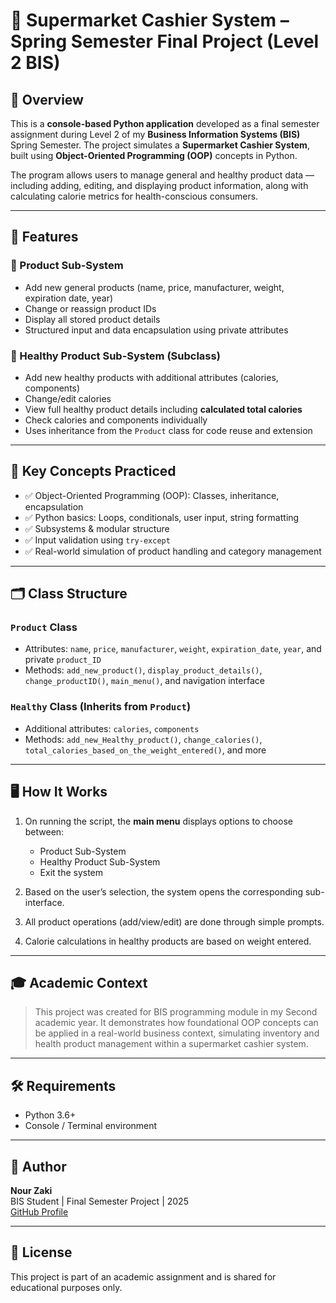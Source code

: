 # 🛒 Supermarket Cashier System – Spring Semester Final Project (Level 2 BIS)

## 📌 Overview

This is a **console-based Python application** developed as a final semester assignment during Level 2 of my **Business Information Systems (BIS)** Spring Semester. The project simulates a **Supermarket Cashier System**, built using **Object-Oriented Programming (OOP)** concepts in Python.

The program allows users to manage general and healthy product data — including adding, editing, and displaying product information, along with calculating calorie metrics for health-conscious consumers.

---

## 🚀 Features

### 🧱 Product Sub-System
- Add new general products (name, price, manufacturer, weight, expiration date, year)
- Change or reassign product IDs
- Display all stored product details
- Structured input and data encapsulation using private attributes

### 🥗 Healthy Product Sub-System (Subclass)
- Add new healthy products with additional attributes (calories, components)
- Change/edit calories
- View full healthy product details including **calculated total calories**
- Check calories and components individually
- Uses inheritance from the `Product` class for code reuse and extension

---

## 🧠 Key Concepts Practiced

- ✅ Object-Oriented Programming (OOP): Classes, inheritance, encapsulation
- ✅ Python basics: Loops, conditionals, user input, string formatting
- ✅ Subsystems & modular structure
- ✅ Input validation using `try-except`
- ✅ Real-world simulation of product handling and category management

---

## 🗂️ Class Structure

### `Product` Class
- Attributes: `name`, `price`, `manufacturer`, `weight`, `expiration_date`, `year`, and private `product_ID`
- Methods: `add_new_product()`, `display_product_details()`, `change_productID()`, `main_menu()`, and navigation interface

### `Healthy` Class (Inherits from `Product`)
- Additional attributes: `calories`, `components`
- Methods: `add_new_Healthy_product()`, `change_calories()`, `total_calories_based_on_the_weight_entered()`, and more

---

## 🖥️ How It Works

1. On running the script, the **main menu** displays options to choose between:
   - Product Sub-System
   - Healthy Product Sub-System
   - Exit the system

2. Based on the user’s selection, the system opens the corresponding sub-interface.

3. All product operations (add/view/edit) are done through simple prompts.

4. Calorie calculations in healthy products are based on weight entered.

---

## 🎓 Academic Context

> This project was created for  BIS programming module in my Second academic year. It demonstrates how foundational OOP concepts can be applied in a real-world business context, simulating inventory and health product management within a supermarket cashier system.

---

## 🛠️ Requirements

- Python 3.6+
- Console / Terminal environment

---

## 👤 Author

**Nour Zaki**  
BIS Student | Final Semester Project | 2025  
[GitHub Profile](https://github.com/nourzakibadr)

---

## 📄 License

This project is part of an academic assignment and is shared for educational purposes only.

